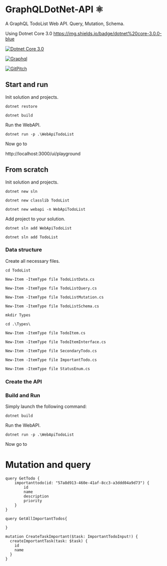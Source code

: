 # GraphQLDotNet-API ⚛️

A GraphQL TodoList Web API. 
Query, Mutation, Schema.

Using Dotnet Core 3.0 https://img.shields.io/badge/dotnet%20core-3.0.0-blue

[![Dotnet Core 3.0](https://img.shields.io/badge/dotnet%20core-3.0.0-blue)](https://dotnet.microsoft.com/download)

[![Graphql](https://img.shields.io/badge/graphql-documentation-%23e535ab)](https://graphql-dotnet.github.io/docs/getting-started/introduction/)

[![GitPitch](https://gitpitch.com/assets/badge.svg)](https://gitpitch.com/pipic1/GraphQLDotNet-API)

## Start and run

Init solution and projects.

`dotnet restore`

`dotnet build`

Run the WebAPI.

`dotnet run -p .\WebApiTodoList`

Now go to 

http://localhost:3000/ui/playground

## From scratch

Init solution and projects.

`dotnet new sln`

`dotnet new classlib TodoList`

`dotnet new webapi -n WebApiTodoList`

Add project to your solution.

`dotnet sln add WebApiTodoList`

`dotnet sln add TodoList`

### Data structure

Create all necessary files.

```
cd TodoList

New-Item -ItemType file TodoListData.cs

New-Item -ItemType file TodoListQuery.cs

New-Item -ItemType file TodoListMutation.cs

New-Item -ItemType file TodoListSchema.cs

mkdir Types

cd .\Types\

New-Item -ItemType file TodoItem.cs

New-Item -ItemType file TodoItemInterface.cs

New-Item -ItemType file SecondaryTodo.cs

New-Item -ItemType file ImportantTodo.cs

New-Item -ItemType file StatusEnum.cs

```

### Create the API 


### Build and Run

Simply launch the following command:


`dotnet build`

Run the WebAPI.

`dotnet run -p .\WebApiTodoList`

Now go to 




# Mutation and query 
```
query GetTodo {
	importanttodo(id: "57a8d913-460e-41af-8cc3-a3ddd04a9d73") {
		id
		name
		description
		priority
	}
}
```

```
query GetAllImportantTodos{
  
}
```


```
mutation CreateTaskImportant($task: ImportantTodoInput!) {
  createImportantTask(task: $task) {
    id
    name
  }
}
```






